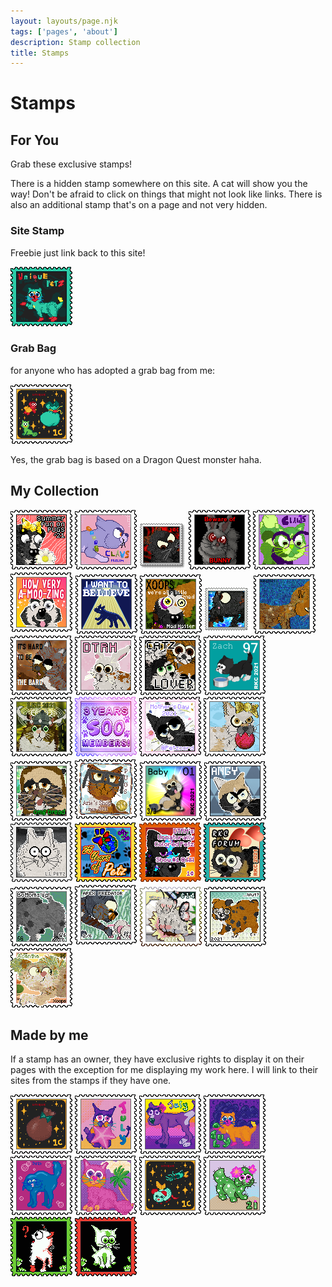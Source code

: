 ```yaml
---
layout: layouts/page.njk
tags: ['pages', 'about']
description: Stamp collection
title: Stamps
---
```

# Stamps

## For You

Grab these exclusive stamps!

<aside>
  There is a hidden stamp somewhere on this site. A cat will show you the way! Don't be afraid to click on things that might not look like links. There is also an additional stamp that's on a page and not very hidden. 
</aside>

### Site Stamp

Freebie just link back to this site!

<img src="/public/images/Stampup%209.png" class="pixel non-responsive">

### Grab Bag

for anyone who has adopted a grab bag from me:

<img src="/public/images/grabbag-v3.png" class="pixel non-responsive">

Yes, the grab bag is based on a Dragon Quest monster haha. 


## My Collection
<div class="stamps">
  

<img src="/public/images/MqonQ1u.png" alt="luckypenny">
<a href="https://dj7.proboards.com/thread/8396/claws-tourney-preliminary?page=1&scrollTo=79109"><img src="/public/images/419d61_816523ca6922423aba7622a785446585_mv2%2012.png"></a>
<a href="https://gyiyg.neocities.org/"><img src="/public/images/damiennotlikestamp.png"></a>  
<a href="https://pikaglitch.neocities.org/"><img src="/public/images/PikaGlitch-KillerBunnyStamp.gif"></a>
  <a href="https://dj7.proboards.com/thread/8401/claws-tourney-thursday-july-8th?page=1&scrollTo=79315"><img src="/public/images/claws-12.png"></a>
  <a href="https://lukkypenniedal.wixsite.com/justdandypetz"><img src="/public/images/pennystamp.gif"></a>
  <img src="/public/images/Stamp-IWantToBelieve.png" alt="by CyberneticCupcake">
  <a href="http://www.oasis.fantazzled.com/"><img src="/public/images/13_xoops.png" alt="by Xoops"></a>
 <a href="https://gyiyg.neocities.org/"> <img src="/public/images/damienwigginstamp.gif" alt="by Gyigyg"></a>
  <img src="/public/images/stamp_borneodance.gif" alt="by Alex">
  <img src="/public/images/BardStamp%20cherry.png" alt="by Bard">
  <img src="/public/images/dtrhsitestamp1.png" alt="by RebeccaMonkey">
  <img src="/public/images/catzlover.png" alt="lunarlex">
  <img src="/public/images/Stamp-RKC2021-FirstPetzDuo-CatZach.png" alt="by ratqueen">
  <img src="/public/images/AlrikStamp.png" alt="by leashykitty">
  <img src="/public/images/Petzcord3yrStamp1.png" alt="Petzcord 3 years">
  <img src="/public/images/petzcord_mothers_day_2021_stamp_7-5-21_1.png">
  <img src="/public/images/Beau%20stamp.png" alt="by Hisaro">
  <img src="/public/images/stamp_omgbread.png" alt="by Alex@Watervale">
  <img src="/public/images/pugsstamp-dwight.gif" alt="by Arie">
  <img src="/public/images/BabyReveal01_3of3_BabyStamp.png" alt="by RatQueen">
  <img src="/public/images/angery.gif" alt="by Lunarlex">
  <img src="/public/images/A09674C0-CAF1-49E8-AF84-1968F90D2C79.png" alt="by Lunarlex">
  <a href="http://kutheraver.com/acidtrip/"><img src="/public/images/acidtripstamp12.png"></a>
  <a href="https://whiskerwick.boards.net/thread/8892/dtrh-unnaturally-colored-petz-judged?page=1&scrollTo=163386"><img src="/public/images/BRyAtWu.png"></a>
  <img src="/public/images/RKCForumStamp.png" alt="by ratqueen">
  <img src="/public/images/56_bottomsup6.png" alt="by xoops">
  <img src="/public/images/apexpredator-2.gif" alt="by arie">
  <img src="/public/images/cargo_stamp_039lola.png" alt="by Amanda at Cargo">
  <a href="https://moonflowerpetz.neocities.org/"><img src="/public/images/moonflower035wut.png" alt="by Alena"></a>
  <img src="/public/images/35_acantha.png" alt="by xoops">
  </div>
  
  
  
## Made by me
If a stamp has an owner, they have exclusive rights to display it on their pages with the exception for me displaying my work here. I will link to their sites from the stamps if they have one. 

<div class="stamps">
<img src="/public/images/goodybag-1.png" alt="old grab bag stamp">
<img src="/public/images/July6.png" alt="made for Duke's Group Summer Olympics, owned by: Everyone"> 
<img src="/public/images/July1.png" alt="made for Duke's Group Summer Olympics, owned by: Everyone">
<img src="/public/images/July67stamp.png" alt="made for Duke's Group Summer Olympics, owned by: Everyone">
<img src="/public/images/Jelly.png" alt="made for Duke's Group Summer Olympics, owned by: Everyone">
<a href="https://pikaglitch.neocities.org/"><img src="/public/images/Oshie%202.png" "made for PUGS shop, owned by: K"></a>
<img src="/public/images/unique-stamp-1.png" class="pixel non-responsive" alt="Fairy Mouse and Shrimp- Summer Stamp 2021">
 <img src="/public/images/cacti.png" alt="Owned by Crash">
 <img src="/public/images/retrodamien.gif" alt="Damien, Discord Freebie">
 <img src="/public/images/oshie9.gif" alt="Lex's Oshie, Discord freebie">
 </div>
